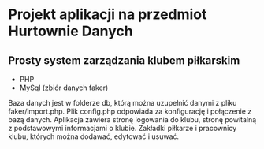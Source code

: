 # Projekt aplikacji na przedmiot Hurtownie Danych
## Prosty system zarządzania klubem piłkarskim

- PHP
- MySql (zbiór danych faker)

Baza danych jest w folderze db, którą można uzupełnić danymi z pliku faker/import.php. Plik config.php odpowiada za konfigurację i połączenie z bazą danych.
Aplikacja zawiera stronę logowania do klubu, stronę powitalną z podstawowymi informacjami o klubie. Zakładki piłkarze i pracownicy klubu, których można dodawać, edytować i usuwać. 

